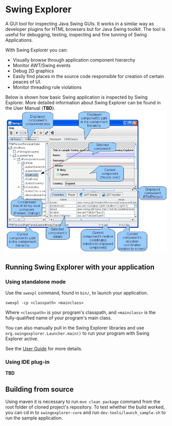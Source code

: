 Swing Explorer
======================

A GUI tool for inspecting Java Swing GUIs. It works in a similar way as developer plugins for HTML browsers
but for Java Swing toolkit. The tool is useful for debugging, testing, inspecting and fine tunning of 
Swing Applications. 

With Swing Explorer you can:
- Visually browse through application component hierarchy
- Monitor AWT/Swing events
- Debug 2D graphics
- Easily find places in the source code responsible for creation of certain peaces of UI. 
- Monitor threading rule violations 

Below is shown how basic Swing application is inspected by Swing Explorer.
More detailed information about Swing Explorer can be found in the User Manual (**TBD**).  
![Swing Explorer](docs/swing_explorer_hints.jpg)

## Running Swing Explorer with your application

### Using standalone mode

Use the `swexpl` command, found in `bin/`, to launch your application.

```
swexpl -cp <classpath> <mainclass>
```

Where `<classpath>` is your program's classpath, and `<mainclass>` is the fully-qualified name of your program's main class.

You can also manually pull in the Swing Explorer libraries and use `org.swingexplorer.Launcher.main()` to run your program with Swing Explorer active.

See the [User Guide](docs/User-Guide.md) for more details.

### Using IDE plug-in
**TBD**


##  Building from source

Using maven it is necessary to run `mvn clean package` command from the root folder of cloned project's repository.
To test whether the build worked, you can cd in to `swingexplorer-core` and run `dev-tools/launch_sample.sh` to run the sample application.
